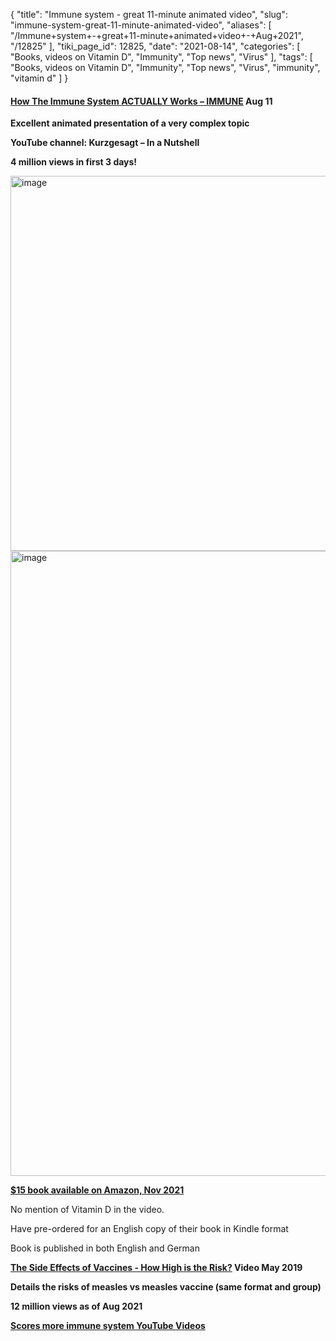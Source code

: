 {
    "title": "Immune system - great 11-minute animated video",
    "slug": "immune-system-great-11-minute-animated-video",
    "aliases": [
        "/Immune+system+-+great+11-minute+animated+video+-+Aug+2021",
        "/12825"
    ],
    "tiki_page_id": 12825,
    "date": "2021-08-14",
    "categories": [
        "Books, videos on Vitamin D",
        "Immunity",
        "Top news",
        "Virus"
    ],
    "tags": [
        "Books, videos on Vitamin D",
        "Immunity",
        "Top news",
        "Virus",
        "immunity",
        "vitamin d"
    ]
}


#### [How The Immune System ACTUALLY Works – IMMUNE](https://www.youtube.com/watch?v=lXfEK8G8CUI&ab_channel=Kurzgesagt%E2%80%93InaNutshell) Aug 11

 **Excellent animated presentation of a very complex topic** 

 **YouTube channel: Kurzgesagt – In a Nutshell** 

 **4 million views in first 3 days!** 

<img src="https://d1bk1kqxc0sym.cloudfront.net/attachments/jpeg/works1.jpg" alt="image" width="600">

<img src="https://d1bk1kqxc0sym.cloudfront.net/attachments/jpeg/works-2.jpg" alt="image" width="1000">

 **[$15 book available on Amazon, Nov 2021](https://www.amazon.com/Immune-Journey-Mysteriobus-System-Keeps-ebook/dp/B08XTNHRR5/ref=tmm_kin_swatch_0?_encoding=UTF8&qid=&sr=)** 

No mention of Vitamin D in the video.

Have pre-ordered for an English copy of their book in Kindle format

Book is published in both English and German

 **[The Side Effects of Vaccines - How High is the Risk?](https://www.youtube.com/watch?v=zBkVCpbNnkU&ab_channel=Kurzgesagt%E2%80%93InaNutshell) Video May 2019** 

 **Details the risks of measles vs measles vaccine (same format and group)** 

 **12 million views as of Aug 2021** 

 **[Scores more immune system YouTube Videos](https://www.youtube.com/results?search_query=%22immune+system%22+)**